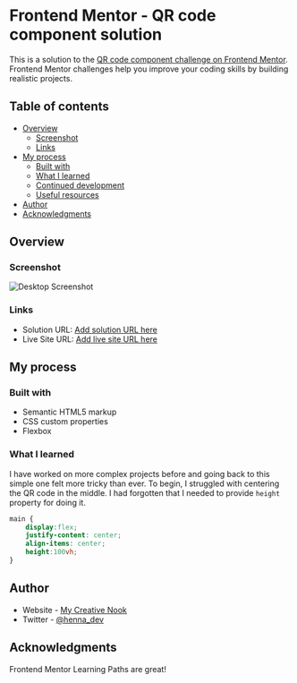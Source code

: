 # Frontend Mentor - QR code component solution

This is a solution to the [QR code component challenge on Frontend Mentor](https://www.frontendmentor.io/challenges/qr-code-component-iux_sIO_H). Frontend Mentor challenges help you improve your coding skills by building realistic projects. 

## Table of contents

- [Overview](#overview)
  - [Screenshot](#screenshot)
  - [Links](#links)
- [My process](#my-process)
  - [Built with](#built-with)
  - [What I learned](#what-i-learned)
  - [Continued development](#continued-development)
  - [Useful resources](#useful-resources)
- [Author](#author)
- [Acknowledgments](#acknowledgments)


## Overview

### Screenshot

![Desktop Screenshot](https://github.com/hennasingh/QR-Code-Challenge/assets/22836317/3fb14c4c-ac5c-487d-907d-dc64bd804ecf)



### Links

- Solution URL: [Add solution URL here](https://github.com/hennasingh/QR-Code-Challenge)
- Live Site URL: [Add live site URL here](https://hennasingh.github.io/QR-Code-Challenge/)

## My process

### Built with

- Semantic HTML5 markup
- CSS custom properties
- Flexbox


### What I learned

I have worked on more complex projects before and going back to this simple one felt more tricky than ever. To begin, I struggled with centering the QR code in the middle. I had forgotten that I needed to provide `height` property for doing it.

```css
main {
    display:flex;
    justify-content: center;
    align-items: center;
    height:100vh;
}
```

## Author

- Website - [My Creative Nook](https://hennasingh.dev)
- Twitter - [@henna_dev](https://x.com/henna_dev)


## Acknowledgments

Frontend Mentor Learning Paths are great!
